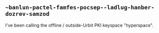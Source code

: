 ## `~banlun-pactel-famfes-pocsep--ladlug-hanber-dozrev-samzod`
I've been calling the offline / outside-Urbit PKI keyspace "hyperspace".
